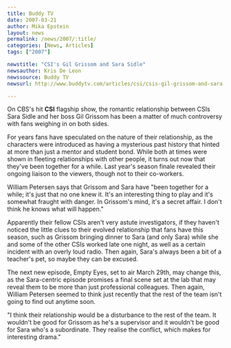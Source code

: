 ```yaml
---
title: Buddy TV 
date: 2007-03-21
author: Mika Epstein
layout: news
permalink: /news/2007/:title/
categories: [News, Articles]
tags: ["2007"]

newstitle: "CSI's Gil Grissom and Sara Sidle"
newsauthor: Kris De Leon  
newssource: Buddy TV
newsurl: http://www.buddytv.com/articles/csi/csis-gil-grissom-and-sara-sidl-5240.aspx

---
```


On CBS's hit **CSI** flagship show, the romantic relationship between CSIs Sara Sidle and her boss Gil Grissom has been a matter of much controversy with fans weighing in on both sides.

For years fans have speculated on the nature of their relationship, as the characters were introduced as having a mysterious past history that hinted at more than just a mentor and student bond. While both at times were shown in fleeting relationships with other people, it turns out now that they've been together for a while. Last year's season finale revealed their ongoing liaison to the viewers, though not to their co-workers.

William Petersen says that Grissom and Sara have "been together for a while; it's just that no one knew it. It's an interesting thing to play and it's somewhat fraught with danger. In Grissom's mind, it's a secret affair. I don't think he knows what will happen."

Apparently their fellow CSIs aren't very astute investigators, if they haven't noticed the little clues to their evolved relationship that fans have this season, such as Grissom bringing dinner to Sara (and only Sara) while she and some of the other CSIs worked late one night, as well as a certain incident with an overly loud radio. Then again, Sara's always been a bit of a teacher's pet, so maybe they can be excused.

The next new episode, Empty Eyes, set to air March 29th, may change this, as the Sara-centric episode promises a final scene set at the lab that may reveal them to be more than just professional colleagues. Then again, William Petersen seemed to think just recently that the rest of the team isn't going to find out anytime soon.

"I think their relationship would be a disturbance to the rest of the team. It wouldn't be good for Grissom as he's a supervisor and it wouldn't be good for Sara who's a subordinate. They realise the conflict, which makes for interesting drama."